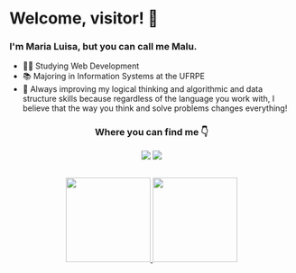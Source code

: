 # Welcome, visitor! 🤗
### I'm Maria Luisa, but you can call me Malu.

- 👩‍💻 Studying Web Development
- 📚 Majoring in Information Systems at the UFRPE
- 📍 Always improving my logical thinking and algorithmic and data structure skills because regardless of the language you work with, I believe that the way you think and solve problems changes everything! 

<h3 align="center">Where you can find me 👇</h3>
<div align="center">
  <a href = "mailto:mluisa.cfl@gmail.com"><img src="https://img.shields.io/badge/-Gmail-%23333?style=for-the-badge&logo=gmail&logoColor=white" target="_blank"></a>
  <a href="https://www.linkedin.com/in/marialuisacampos" target="_blank"><img src="https://img.shields.io/badge/-LinkedIn-%230077B5?style=for-the-badge&logo=linkedin&logoColor=white" target="_blank"></a>
</div>

##

<div align="center">
  <a href="https://github.com/marialuisacampos">
  <img height="150em" src="https://github-readme-stats.vercel.app/api?username=marialuisacampos&show_icons=true&theme=omni&include_all_commits=true&count_private=true"/>
  <img height="150em" src="https://github-readme-stats.vercel.app/api/top-langs/?username=marialuisacampos&layout=compact&langs_count=7&theme=omni"/>
</div>
  

